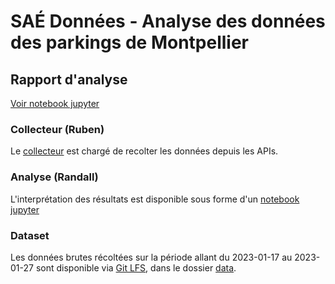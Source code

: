 # SAÉ Données - Analyse des données des parkings de Montpellier

## Rapport d'analyse

[Voir notebook jupyter](./src/analysis/jupyter.ipynb)


### Collecteur (Ruben)

Le [collecteur](src/collector/README.md) est chargé de recolter les données depuis les APIs.

### Analyse (Randall)

L'interprétation des résultats est disponible sous forme d'un [notebook jupyter](src/analysis/jupyter.ipynb)

### Dataset

Les données brutes récoltées sur la période allant du 2023-01-17 au 2023-01-27 sont disponible via [Git LFS](https://git-lfs.com/), dans le dossier [data](data/).
